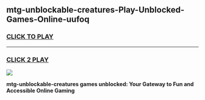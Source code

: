 
## mtg-unblockable-creatures-Play-Unblocked-Games-Online-uufoq
<h3>
<a href="https://premium76.site?title=mtg-unblockable-creatures&ref=25A">CLICK TO PLAY</a></h3>
<hr>

<h3>
<a href="https://premium76.site?title=mtg-unblockable-creatures&ref=25A">CLICK 2 PLAY</a>
  
</h3>

<a href="https://premium76.site?title=mtg-unblockable-creatures&ref=25A"><img src="https://clearcache.store/games.png"></a>


**mtg-unblockable-creatures games unblocked: Your Gateway to Fun and Accessible Online Gaming**
